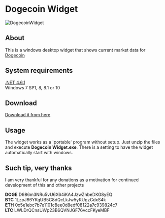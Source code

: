 # Dogecoin Widget

![DogecoinWidget](http://assets.sineshift.com/tool-dogecoin-widget-screenshot-1.png)

## About
This is a windows desktop widget that shows current market data for [Dogecoin](http://dogecoin.com/)

## System requirements
[.NET 4.6.1](https://www.microsoft.com/en-US/download/details.aspx?id=49982)  
Windows 7 SP1, 8, 8.1 or 10

## Download
[Download it from here](http://sineshift.com/tools/dogecoin-widget.html)

## Usage
The widget works as a 'portable' program without setup. Just unzip the files and execute **Dogecoin Widget.exe**. There is a setting to have the widget automatically start with windows.

## Such tip, very thanks
I am very thankful for any donations as a motivation for continued development of this and other projects

**DOGE** D986m3NRu5vU6X64iKA4JzwZhbeDKG8yEQ  
**BTC** 1LzpJ86YKgUB5C8dQcLkJw5yRUgzCdxS4k  
**ETH** 0x5e1ebc7b7e1101c8ee0d8edf08122a7c939824c7  
**LTC** LWLDrQCnsUWp23B6QVNJGF76vccFKyeMBF  
